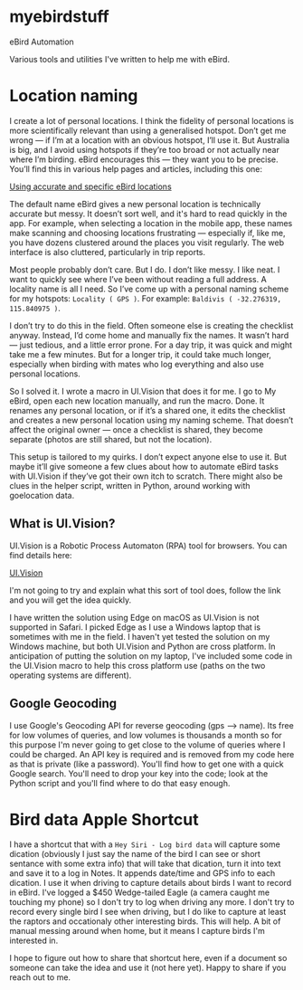 # myebirdstuff
eBird Automation

Various tools and utilities I've written to help me with eBird.

# Location naming

I create a lot of personal locations. I think the fidelity of personal locations is more scientifically relevant than using a generalised hotspot. Don’t get me wrong — if I’m at a location with an obvious hotspot, I’ll use it. But Australia is big, and I avoid using hotspots if they’re too broad or not actually near where I’m birding. eBird encourages this — they want you to be precise. You’ll find this in various help pages and articles, including this one:

[Using accurate and specific eBird locations](https://ebird.org/news/sitespecificity/)

The default name eBird gives a new personal location is technically accurate but messy. It doesn’t sort well, and it's hard to read quickly in the app. For example, when selecting a location in the mobile app, these names make scanning and choosing locations frustrating — especially if, like me, you have dozens clustered around the places you visit regularly. The web interface is also cluttered, particularly in trip reports.

Most people probably don’t care. But I do. I don’t like messy. I like neat. I want to quickly see where I’ve been without reading a full address. A locality name is all I need. So I’ve come up with a personal naming scheme for my hotspots: `Locality ( GPS )`. For example: `Baldivis ( -32.276319, 115.840975 )`.

I don’t try to do this in the field. Often someone else is creating the checklist anyway. Instead, I’d come home and manually fix the names. It wasn’t hard — just tedious, and a little error prone. For a day trip, it was quick and might take me a few minutes. But for a longer trip, it could take much longer, especially when birding with mates who log everything and also use personal locations.

So I solved it. I wrote a macro in UI.Vision that does it for me. I go to My eBird, open each new location manually, and run the macro. Done. It renames any personal location, or if it’s a shared one, it edits the checklist and creates a new personal location using my naming scheme. That doesn’t affect the original owner — once a checklist is shared, they become separate (photos are still shared, but not the location).

This setup is tailored to my quirks. I don’t expect anyone else to use it. But maybe it’ll give someone a few clues about how to automate eBird tasks with UI.Vision if they’ve got their own itch to scratch.  There might also be clues in the helper script, written in Python, around working with goelocation data.

## What is UI.Vision?

UI.Vision is a Robotic Process Automaton (RPA) tool for browsers.  You can find details here:

[UI.Vision](https://ui.vision)

I'm not going to try and explain what this sort of tool does, follow the link and you will get the idea quickly.

I have written the solution using Edge on macOS as UI.Vision is not supported in Safari.   I picked Edge as I use a Windows laptop that is sometimes with me in the field.  I haven't yet tested the solution on my Windows machine, but both UI.Vision and Python are cross platform.  In anticipation of putting the solution on my laptop, I've included some code in the UI.Vision macro to help this cross platform use (paths on the two operating systems are different).

## Google Geocoding

I use Google's Geocoding API for reverse geocoding (gps --> name).  Its free for low volumes of queries, and low volumes is thousands a month so for this purpose I'm never going to get close to the volume of queries where I could be charged.  An API key is required and is removed from my code here as that is private (like a password).  You'll find how to get one with a quick Google search.  You'll need to drop your key into the code; look at the Python script and you'll find where to do that easy enough.

#  Bird data Apple Shortcut

I have a shortcut that with a `Hey Siri - Log bird data` will capture some dication (obviously I just say the name of the bird I can see or short sentance with some extra info) that will take that dication, turn it into text and save it to a log in Notes.  It appends date/time and GPS info to each dication.  I use it when driving to capture details about birds I want to record in eBird.  I've logged a $450 Wedge-tailed Eagle (a camera caught me touching my phone) so I don't try to log when driving any more.  I don't try to record every single bird I see when driving, but I do like to capture at least the raptors and occationaly other interesting birds.  This will help.  A bit of manual messing around when home, but it means I capture birds I'm interested in.

I hope to figure out how to share that shortcut here, even if a document so someone can take the idea and use it (not here yet).  Happy to share if you reach out to me.
